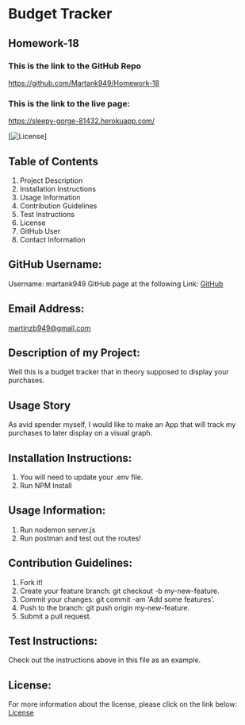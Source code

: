 # Budget Tracker

## Homework-18

### This is the link to the GitHub Repo

https://github.com/Martank949/Homework-18

### This is the link to the live page:

https://sleepy-gorge-81432.herokuapp.com/

[![License](https://img.shields.io/badge/License-Apache-blue.svg "License Badge")]

## Table of Contents

1. Project Description
2. Installation Instructions
3. Usage Information
4. Contribution Guidelines
5. Test Instructions
6. License
7. GitHub User
8. Contact Information

## GitHub Username:

Username: martank949
GitHub page at the following Link: [GitHub](https://github.com/martank949)

## Email Address:

martinzb949@gmail.com

## Description of my Project:

Well this is a budget tracker that in theory supposed to display your purchases.

## Usage Story

As avid spender myself, I would like to make an App that will track my
purchases to later display on a visual graph.

## Installation Instructions:

1. You will need to update your .env file.
2. Run NPM Install

## Usage Information:

1. Run nodemon server.js
2. Run postman and test out the routes!

## Contribution Guidelines:

1. Fork it!
2. Create your feature branch: git checkout -b my-new-feature.
3. Commit your changes: git commit -am 'Add some features'.
4. Push to the branch: git push origin my-new-feature.
5. Submit a pull request.

## Test Instructions:

Check out the instructions above in this file as an example.

## License:

For more information about the license, please click on the link below:
[License](https://opensource.org/licenses/Apache)
